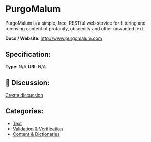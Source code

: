 # PurgoMalum


PurgoMalum is a simple, free, RESTful web service for filtering and removing content of profanity, obscenity and other unwanted text. 

**Docs / Website**: http://www.purgomalum.com

## Specification:
**Type**:  N/A 
**URI**:  N/A 

## 💬 Discussion:
[Create discussion](https://github.com/apis-list/apis-list/discussions/new)

## Categories:
- [Text](https://github.com/apis-list/apis-list#text)
- [Validation & Verification](https://github.com/apis-list/apis-list#validation-and-verification)
- [Content & Dictionaries](https://github.com/apis-list/apis-list#content-and-dictionaries)



